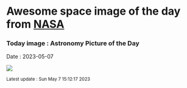 
# Awesome space image of the day from [NASA](https://api.nasa.gov/)

### Today image : Astronomy Picture of the Day
Date : 2023-05-07

![](https://apod.nasa.gov/apod/image/2305/Helix2_CFHT_960.jpg)

<small>Latest update : Sun May  7 15:12:17 2023</small>
        
